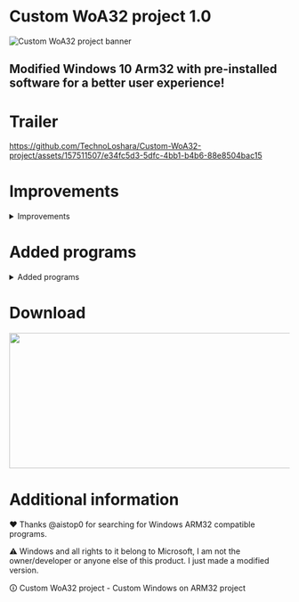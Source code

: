# Custom WoA32 project 1.0

![Custom WoA32 project banner](https://github.com/TechnoLoshara/Custom-WoA32-project/assets/157511507/7d8d7298-ec30-47e4-8390-ee1e6380f9f9)

## Modified Windows 10 Arm32 with pre-installed software for a better user experience!

# Trailer

https://github.com/TechnoLoshara/Custom-WoA32-project/assets/157511507/e34fc5d3-5dfc-4bb1-b4b6-88e8504bac15

# Improvements

<details><summary>Improvements</summary>

- Deleted LicensingUI.exe (Now the message "This build of Windows will expire soon" is missing and the device will not reboot every few hours)
- Default Windows wallpaper have been replaced with an analog from the latest builds of Windows 10. The rest of the wallpaper has also been replaced :)
- Sounds have been replaced with the standard ones from Windows 10 Build 10074
- The necessary software has been added
- A script has been added to the desktop to activate Windows
- Improved performance with Dism++ features

 </details>
 
# Added programs

<details><summary>Added programs</summary>

- 7-Zip
- Notepad++
- Process Hacker
- Bochs - x32 emulator
- DosBox - x16 emulator
- Microsoft Store

 </details>
 
# Download

[<img src="https://ruspublic18.ru/public/style_extra/other/download.png" width="768" height="243">](https://drive.google.com/file/d/1TN8WgShgk79Rq26WhGc-MAvU5IJB_5Mk/view?usp=sharing)

# Additional information

❤ Thanks @aistop0 for searching for Windows ARM32 compatible programs.

:warning: Windows and all rights to it belong to Microsoft, I am not the owner/developer or anyone else of this product. I just made a modified version.

🛈 Custom WoA32 project - Custom Windows on ARM32 project
